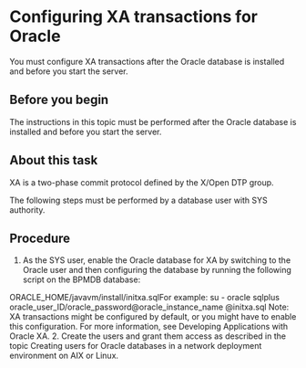 # Configuring XA transactions for Oracle

You must configure XA transactions after the Oracle database is
installed and before you start the server.

## Before you begin

The
instructions in this topic must be performed after the Oracle
database is installed and before you start the server.

## About this task

XA is a two-phase commit protocol defined by
the X/Open DTP group.

The following
steps must be performed by a database user with SYS authority.

## Procedure

1. As the SYS user, enable the Oracle database for XA by switching
to the Oracle user and then configuring the database by running the following script on the BPMDB
database:

ORACLE\_HOME/javavm/install/initxa.sqlFor example:
su - oracle
sqlplus oracle\_user\_ID/oracle\_password@oracle\_instance\_name @initxa.sql 
Note: XA transactions might be configured by default, or you might have to enable this
configuration. For more information, see Developing Applications with Oracle XA.
2. Create the users and grant them access as described in the topic
Creating users for Oracle databases in a network deployment environment on AIX or Linux.
